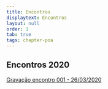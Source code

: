 ```yaml
---
title: Encontros
displaytext: Encontros
layout: null
order: 1
tab: true
tags: chapter-poa
---
```


## Encontros 2020

[Gravação encontro 001 - 26/03/2020](https://drive.google.com/a/owasp.org/file/d/1zh3P2mPnYEdjnBgwgPTbuYP3pTmdpvQc/view?usp=sharing)


